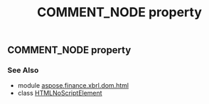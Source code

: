 ﻿---
title: COMMENT_NODE property
second_title: Aspose.Finance for Python via .NET API References
description: 
type: docs
weight: 140
url: /python-net/aspose.finance.xbrl.dom.html/htmlnoscriptelement/comment_node/
is_root: false
---

## COMMENT_NODE property


### See Also
* module [aspose.finance.xbrl.dom.html](../../)
* class [HTMLNoScriptElement](/finance/python-net/aspose.finance.xbrl.dom.html/htmlnoscriptelement)
